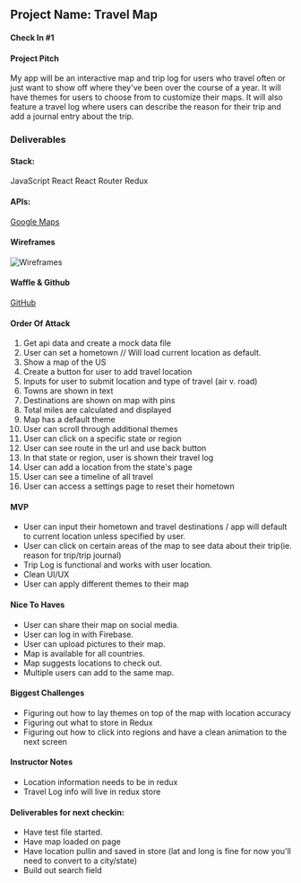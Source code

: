 ## Project Name: Travel Map

#### Check In #1

#### Project Pitch 
My app will be an interactive map and trip log for users who travel often or just want to show off where they've been over the course of a year. It will have themes for users to choose from to customize their maps. It will also feature a travel log where users can describe the reason for their trip and add a journal entry about the trip. 

### Deliverables

#### Stack:
JavaScript
React
React Router
Redux

#### APIs: 
[Google Maps](https://developers.google.com/maps/documentation/javascript/adding-a-google-map)

#### Wireframes
![Wireframes]('./Wireframes.pdf')

#### Waffle & Github
[GitHub](https://github.com/michellehoffman/personal-project)

#### Order Of Attack
1. Get api data and create a mock data file
2. User can set a hometown // Will load current location as default. 
3. Show a map of the US
4. Create a button for user to add travel location
5. Inputs for user to submit location and type of travel (air v. road) 
6. Towns are shown in text
8. Destinations are shown on map with pins
7. Total miles are calculated and displayed
8. Map has a default theme
9. User can scroll through additional themes
10. User can click on a specific state or region
11. User can see route in the url and use back button
12. In that state or region, user is shown their travel log
13. User can add a location from the state's page
14. User can see a timeline of all travel
15. User can access a settings page to reset their hometown

#### MVP
- User can input their hometown and travel destinations / app will default to current location unless specified by user.
- User can click on certain areas of the map to see data about their trip(ie. reason for trip/trip journal)
- Trip Log is functional and works with user location.
- Clean UI/UX 
- User can apply different themes to their map

#### Nice To Haves
- User can share their map on social media.
- User can log in with Firebase.
- User can upload pictures to their map.
- Map is available for all countries.
- Map suggests locations to check out.
- Multiple users can add to the same map.

#### Biggest Challenges
- Figuring out how to lay themes on top of the map with location accuracy
- Figuring out what to store in Redux 
- Figuring out how to click into regions and have a clean animation to the next screen

#### Instructor Notes
- Location information needs to be in redux 
- Travel Log info will live in redux store 

#### Deliverables for next checkin:
- Have test file started. 
- Have map loaded on page 
- Have location pullin and saved in store (lat and long is fine for now you'll need to convert to a city/state) 
- Build out search field 
